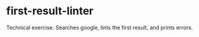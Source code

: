 # first-result-linter
Technical exercise. Searches google, lints the first result, and prints errors.

